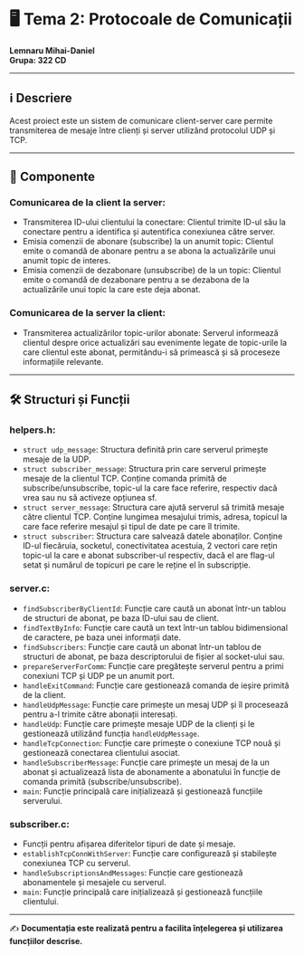 # 🖥️ Tema 2: Protocoale de Comunicații

**Lemnaru Mihai-Daniel**  
**Grupa: 322 CD**

---

## ℹ️ Descriere
Acest proiect este un sistem de comunicare client-server care permite transmiterea de mesaje între clienți și server utilizând protocolul UDP și TCP.

---

## 🔧 Componente

### Comunicarea de la client la server:
- Transmiterea ID-ului clientului la conectare: Clientul trimite ID-ul său la conectare pentru a identifica și autentifica conexiunea către server.
- Emisia comenzii de abonare (subscribe) la un anumit topic: Clientul emite o comandă de abonare pentru a se abona la actualizările unui anumit topic de interes.
- Emisia comenzii de dezabonare (unsubscribe) de la un topic: Clientul emite o comandă de dezabonare pentru a se dezabona de la actualizările unui topic la care este deja abonat.

### Comunicarea de la server la client:
- Transmiterea actualizărilor topic-urilor abonate: Serverul informează clientul despre orice actualizări sau evenimente legate de topic-urile la care clientul este abonat, permitându-i să primească și să proceseze informațiile relevante.

---

## 🛠️ Structuri și Funcții

### helpers.h:
- `struct udp_message`: Structura definită prin care serverul primește mesaje de la UDP.
- `struct subscriber_message`: Structura prin care serverul primește mesaje de la clientul TCP. Conține comanda primită de subscribe/unsubscribe, topic-ul la care face referire, respectiv dacă vrea sau nu să activeze opțiunea sf.
- `struct server_message`: Structura care ajută serverul să trimită mesaje către clientul TCP. Conține lungimea mesajului trimis, adresa, topicul la care face referire mesajul și tipul de date pe care îl trimite.
- `struct subscriber`: Structura care salvează datele abonaților. Conține ID-ul fiecăruia, socketul, conectivitatea acestuia, 2 vectori care rețin topic-ul la care e abonat subscriber-ul respectiv, dacă el are flag-ul setat și numărul de topicuri pe care le reține el în subscripție.

### server.c:
- `findSubscriberByClientId`: Funcție care caută un abonat într-un tablou de structuri de abonat, pe baza ID-ului sau de client.
- `findTextByInfo`: Funcție care caută un text într-un tablou bidimensional de caractere, pe baza unei informații date.
- `findSubscribers`: Funcție care caută un abonat într-un tablou de structuri de abonat, pe baza descriptorului de fișier al socket-ului sau.
- `prepareServerForComm`: Funcție care pregătește serverul pentru a primi conexiuni TCP și UDP pe un anumit port.
- `handleExitCommand`: Funcție care gestionează comanda de ieșire primită de la client.
- `handleUdpMessage`: Funcție care primește un mesaj UDP și îl procesează pentru a-l trimite către abonații interesați.
- `handleUdp`: Funcție care primește mesaje UDP de la clienți și le gestionează utilizând funcția `handleUdpMessage`.
- `handleTcpConnection`: Funcție care primește o conexiune TCP nouă și gestionează conectarea clientului asociat.
- `handleSubscriberMessage`: Funcție care primește un mesaj de la un abonat și actualizează lista de abonamente a abonatului în funcție de comanda primită (subscribe/unsubscribe).
- `main`: Funcție principală care inițializează și gestionează funcțiile serverului.

### subscriber.c:
- Funcții pentru afișarea diferitelor tipuri de date și mesaje.
- `establishTcpConnWithServer`: Funcție care configurează și stabilește conexiunea TCP cu serverul.
- `handleSubscriptionsAndMessages`: Funcție care gestionează abonamentele și mesajele cu serverul.
- `main`: Funcție principală care inițializează și gestionează funcțiile clientului.

---

✍️ **Documentația este realizată pentru a facilita înțelegerea și utilizarea funcțiilor descrise.**

